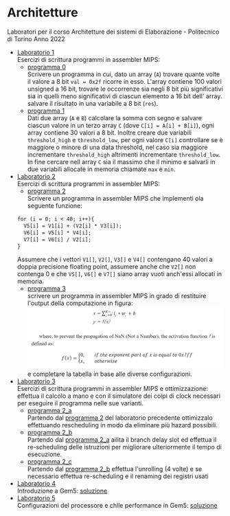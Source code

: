 # Architetture
Laboratori per il corso Architetture dei sistemi di Elaborazione - Politecnico di Torino Anno 2022

* [Laboratorio 1](https://github.com/lorenzobellino/Architetture/blob/master/Laboratori/Lab01/lab_01.pdf)  
Esercizi di scrittura programmi in assembler MIPS:
  + [programma 0](https://github.com/lorenzobellino/Architetture/blob/main/Laboratori/Lab01/program_0.s)  
  Scrivere un programma in cui, dato un array (```A```) trovare quante volte il valore a 8 bit ```val = 0x2f``` ricorre in esso. L'array contiene 100 valori unsigned a 16 bit, trovare le occorrenze sia negli 8 bit più significativi sia in quelli meno significativi di ciascun elemento a 16 bit dell' array. salvare il risultato in una variabile a 8 bit (```res```).
  + [programma 1](https://github.com/lorenzobellino/Architetture/blob/main/Laboratori/Lab01/program_1.s)  
Dati due array (```A``` e ```B```) calcolare la somma con segno e salvare ciascun valore in un terzo array ```C``` (dove ```C[i] = A[i] + B[i]```), ogni array contiene 30 valori a 8 bit. Inoltre creare due variabili ```threshold_high``` e ```threshold_low```, per ogni valore ```C[i]``` controllare se è maggiore o minore di una data threshold, nel caso sia maggiore incrementare ```threshold_high``` altrimenti incrementare ```threshold_low```. In fine cercare nell array ```C``` sia il massimo che il minimo e salvarli in due variabili allocate in memoria chiamate ```max``` e ```min```.
* [Laboratorio 2](https://github.com/lorenzobellino/Architetture/blob/main/Laboratori/Lab02/lab_02.pdf)  
Esercizi di scrittura programmi in assembler MIPS:
  + [programma 2](https://github.com/lorenzobellino/Architetture/blob/main/Laboratori/Lab02/program_2.s)   
  Scrivere un programma in assembler MIPS che implementi ola seguente funzione:  
  ```
  for (i = 0; i < 40; i++){
    V5[i] = V1[i] + (V2[i] * V3[i]);
    V6[i] = V5[i] * V4[i];
    V7[i] = V6[i] / V2[i];
  }
  ```
  Assumere che i vettori ```V1[]```, ```V2[]```, ```V3[]``` e ```V4[]``` contengano 40 valori a doppia precisione floating point, assumere anche che ```V2[]```  non contenga 0 e che ```V5[]```, ```V6[]``` e ```V7[]``` siano array vuoti anch'essi allocati in memoria.
  + [programma 3](https://github.com/lorenzobellino/Architetture/blob/main/Laboratori/Lab02/program_3.s)  
  scrivere un programma in assembler MIPS in grado di restituire l'output della computazione in figura:  
  ![](https://github.com/lorenzobellino/Architetture/blob/main/img/img1.png)  
  e completare la tabella in base alle diverse configurazioni.
* [Laboratorio 3](https://github.com/lorenzobellino/Architetture/blob/master/Laboratori/Lab03/lab_03.pdf)  
  Esercizi di scrittura programmi in assembler MIPS e ottimizzazione: effettua il calcolo a mano e con il simulatore dei colpi di clock necessari per eseguire il programma nelle sue varianti.
    + [programma 2_a](https://github.com/lorenzobellino/Architetture/blob/main/Laboratori/Lab03/program_2_a.s)  
    Partendo dal [programma 2](https://github.com/lorenzobellino/Architetture/blob/main/Laboratori/Lab02/program_2.s) del laboratorio precedente ottimizzalo effettuando rescheduling in modo da eliminare più hazard possibili.
    + [programma 2_b](https://github.com/lorenzobellino/Architetture/blob/main/Laboratori/Lab03/program_2_b.s)  
    Partendo dal [programma 2_a](https://github.com/lorenzobellino/Architetture/blob/main/Laboratori/Lab03/program_2_a.s) ailita il branch delay slot ed effettua il re-scheduling delle istruzioni per migliorare ulteriormente il tempo di esecuzione.
    + [programma 2_c](https://github.com/lorenzobellino/Architetture/blob/main/Laboratori/Lab03/program_2_c.s)  
    Partendo dal [programma 2_b](https://github.com/lorenzobellino/Architetture/blob/main/Laboratori/Lab03/program_2_b.s) effettua l'unrolling (4 volte) e se necessario effettua re-scheduling e il renaming dei registri usati
* [Laboratorio 4](https://github.com/lorenzobellino/Architetture/blob/master/Laboratori/Lab04/lab_04.pdf)  
Introduzione a Gem5: [soluzione](https://github.com/lorenzobellino/Architetture/blob/master/Laboratori/Lab04/lab_04.pdf)  
* [Laboratorio 5](https://github.com/lorenzobellino/Architetture/blob/master/Laboratori/Lab05/lab_05.pdf)  
Configurazioni del processore e chlle performance in Gem5: [soluzione](https://github.com/lorenzobellino/Architetture/blob/master/Laboratori/Lab05/lab_05.pdf)  
